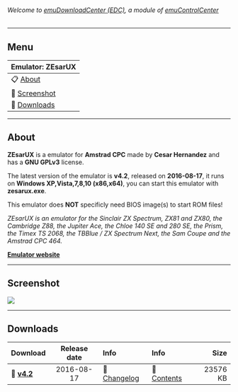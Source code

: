 ###### Welcome to [emuDownloadCenter (EDC)](https://github.com/PhoenixInteractiveNL/emuDownloadCenter/wiki/), a module of [emuControlCenter](https://github.com/PhoenixInteractiveNL/emuControlCenter/wiki/)
***
## Menu
| **Emulator: ZEsarUX** |
|:---------|
| :clipboard: [About](#about) |
| :sunrise: [Screenshot](#screenshot) |
| :floppy_disk: [Downloads](#downloads) |
***
## About
**ZEsarUX** is a emulator for **Amstrad CPC** made by **Cesar Hernandez** and has a **GNU GPLv3** license.

The latest version of the emulator is **v4.2**, released on **2016-08-17**, it runs on **Windows XP,Vista,7,8,10 (x86,x64)**, you can start this emulator with **zesarux.exe**.

This emulator does **NOT** specificly need BIOS image(s) to start ROM files!

_ZEsarUX is an emulator for the Sinclair ZX Spectrum, ZX81 and ZX80, the Cambridge Z88, the Jupiter Ace, the Chloe 140 SE and 280 SE, the Prism, the Timex TS 2068, the TBBlue / ZX Spectrum Next, the Sam Coupe and the Amstrad CPC 464._

[**Emulator website**](https://sourceforge.net/projects/zesarux/)
***
## Screenshot
![](https://raw.githubusercontent.com/PhoenixInteractiveNL/emuDownloadCenter/master/hooks/zesarux/screen.jpg)
***
## Downloads
| Download | Release date  | Info       | Info       | Size       |
|:---------|:-------------:|:-----------|:-----------|-----------:|
| :floppy_disk: [**v4.2**](https://github.com/PhoenixInteractiveNL/edc-repo0002/raw/master/zesarux/4.2.7z) | 2016-08-17 | :page_facing_up: [Changelog](https://github.com/PhoenixInteractiveNL/edc-repo0002/blob/master/zesarux/4.2_changelog.txt) | :mag_right: [Contents](https://github.com/PhoenixInteractiveNL/edc-repo0002/blob/master/zesarux/4.2_contents.txt) | 23576 KB |
